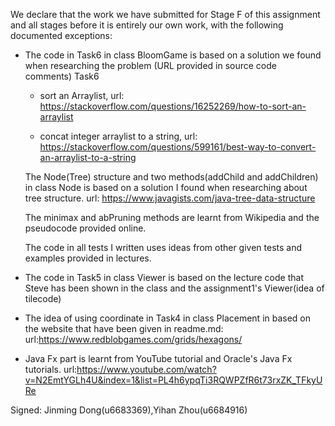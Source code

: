 We declare that the work we have submitted for Stage F of this assignment and all stages before it is entirely our own work, with the following documented exceptions:

* The code in Task6 in class BloomGame is based on a solution we found when researching the problem (URL provided in source code comments)
     Task6
     - sort an Arraylist,
     url: https://stackoverflow.com/questions/16252269/how-to-sort-an-arraylist
  
     - concat integer arraylist to a string,
     url: https://stackoverflow.com/questions/599161/best-way-to-convert-an-arraylist-to-a-string
  
  The Node(Tree) structure and two methods(addChild and addChildren) in class Node is based on a solution I found when researching about tree structure. url: https://www.javagists.com/java-tree-data-structure
  
  The minimax and abPruning methods are learnt from Wikipedia and the pseudocode provided online.
  
  The code in all tests I written uses ideas from other given tests and examples provided in lectures.
  
* The code in Task5 in class Viewer is based on the lecture code that Steve has been shown in the class and the assignment1's Viewer(idea of tilecode)

* The idea of using coordinate in Task4 in class Placement in based on the website that have been given in readme.md:
  url:https://www.redblobgames.com/grids/hexagons/
  
* Java Fx part is learnt from YouTube tutorial and Oracle's Java Fx tutorials.
  url:https://www.youtube.com/watch?v=N2EmtYGLh4U&index=1&list=PL4h6ypqTi3RQWPZfR6t73rxZK_TFkyURe

Signed: Jinming Dong(u6683369),Yihan Zhou(u6684916)
